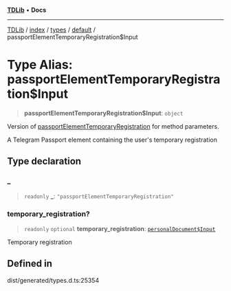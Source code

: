 [**TDLib**](../../../../../../README.md) • **Docs**

***

[TDLib](../../../../../../modules.md) / [index](../../../../../README.md) / [types](../../../README.md) / [default](../README.md) / passportElementTemporaryRegistration$Input

# Type Alias: passportElementTemporaryRegistration$Input

> **passportElementTemporaryRegistration$Input**: `object`

Version of [passportElementTemporaryRegistration](passportElementTemporaryRegistration.md) for method parameters.

A Telegram Passport element containing the user's temporary registration

## Type declaration

### \_

> `readonly` **\_**: `"passportElementTemporaryRegistration"`

### temporary\_registration?

> `readonly` `optional` **temporary\_registration**: [`personalDocument$Input`](personalDocument$Input.md)

Temporary registration

## Defined in

dist/generated/types.d.ts:25354
